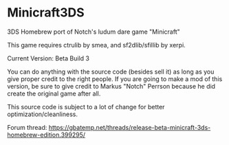 # Minicraft3DS
3DS Homebrew port of Notch's ludum dare game "Minicraft"

This game requires ctrulib by smea, and sf2dlib/sfillib by xerpi.

Current Version: Beta Build 3

You can do anything with the source code (besides sell it) as long as you give proper credit to the right people. 
If you are going to make a mod of this version, be sure to give credit to Markus "Notch" Perrson because he did create the original game after all.

This source code is subject to a lot of change for better optimization/cleanliness.

Forum thread: https://gbatemp.net/threads/release-beta-minicraft-3ds-homebrew-edition.399295/
